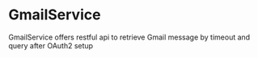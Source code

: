 # GmailService
GmailService offers restful api to retrieve Gmail message by timeout and query after OAuth2 setup
